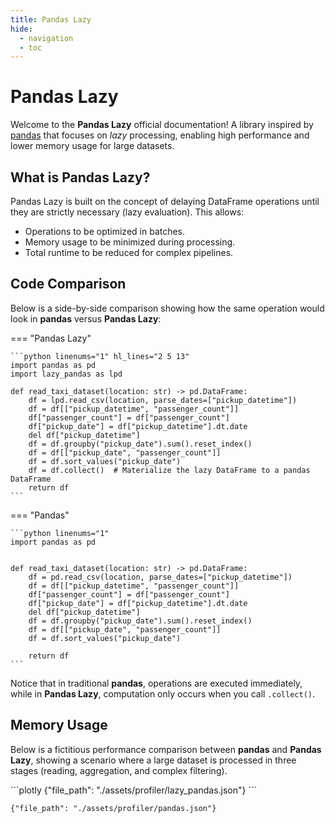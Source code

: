 ```yaml
---
title: Pandas Lazy
hide:
  - navigation
  - toc
---
```


# Pandas Lazy

Welcome to the **Pandas Lazy** official documentation!
A library inspired by [pandas](https://pandas.pydata.org/) that focuses on *lazy* processing, enabling high performance and lower memory usage for large datasets.

## What is Pandas Lazy?

Pandas Lazy is built on the concept of delaying DataFrame operations until they are strictly necessary (lazy evaluation). This allows:
- Operations to be optimized in batches.
- Memory usage to be minimized during processing.
- Total runtime to be reduced for complex pipelines.

## Code Comparison

Below is a side-by-side comparison showing how the same operation would look in **pandas** versus **Pandas Lazy**:


=== "Pandas Lazy"

    ```python linenums="1" hl_lines="2 5 13"
    import pandas as pd
    import lazy_pandas as lpd

    def read_taxi_dataset(location: str) -> pd.DataFrame:
        df = lpd.read_csv(location, parse_dates=["pickup_datetime"])
        df = df[["pickup_datetime", "passenger_count"]]
        df["passenger_count"] = df["passenger_count"]
        df["pickup_date"] = df["pickup_datetime"].dt.date
        del df["pickup_datetime"]
        df = df.groupby("pickup_date").sum().reset_index()
        df = df[["pickup_date", "passenger_count"]]
        df = df.sort_values("pickup_date")
        df = df.collect()  # Materialize the lazy DataFrame to a pandas DataFrame
        return df
    ```


=== "Pandas"

    ```python linenums="1"
    import pandas as pd


    def read_taxi_dataset(location: str) -> pd.DataFrame:
        df = pd.read_csv(location, parse_dates=["pickup_datetime"])
        df = df[["pickup_datetime", "passenger_count"]]
        df["passenger_count"] = df["passenger_count"]
        df["pickup_date"] = df["pickup_datetime"].dt.date
        del df["pickup_datetime"]
        df = df.groupby("pickup_date").sum().reset_index()
        df = df[["pickup_date", "passenger_count"]]
        df = df.sort_values("pickup_date")

        return df
    ```

Notice that in traditional **pandas**, operations are executed immediately, while in **Pandas Lazy**, computation only occurs when you call `.collect()`.

## Memory Usage

Below is a fictitious performance comparison between **pandas** and **Pandas Lazy**, showing a scenario where a large dataset is processed in three stages (reading, aggregation, and complex filtering).


<div class="grid cards" markdown>
```plotly
{"file_path": "./assets/profiler/lazy_pandas.json"}
```

```plotly
{"file_path": "./assets/profiler/pandas.json"}
```
</div>


